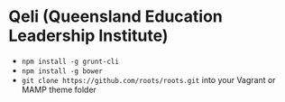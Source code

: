 Qeli (Queensland Education Leadership Institute)
====
- `npm install -g grunt-cli`
- `npm install -g bower`
- `git clone https://github.com/roots/roots.git` into your Vagrant or MAMP theme folder